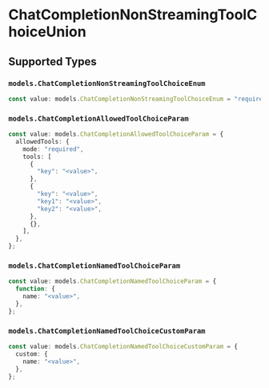 # ChatCompletionNonStreamingToolChoiceUnion


## Supported Types

### `models.ChatCompletionNonStreamingToolChoiceEnum`

```typescript
const value: models.ChatCompletionNonStreamingToolChoiceEnum = "required";
```

### `models.ChatCompletionAllowedToolChoiceParam`

```typescript
const value: models.ChatCompletionAllowedToolChoiceParam = {
  allowedTools: {
    mode: "required",
    tools: [
      {
        "key": "<value>",
      },
      {
        "key": "<value>",
        "key1": "<value>",
        "key2": "<value>",
      },
      {},
    ],
  },
};
```

### `models.ChatCompletionNamedToolChoiceParam`

```typescript
const value: models.ChatCompletionNamedToolChoiceParam = {
  function: {
    name: "<value>",
  },
};
```

### `models.ChatCompletionNamedToolChoiceCustomParam`

```typescript
const value: models.ChatCompletionNamedToolChoiceCustomParam = {
  custom: {
    name: "<value>",
  },
};
```

